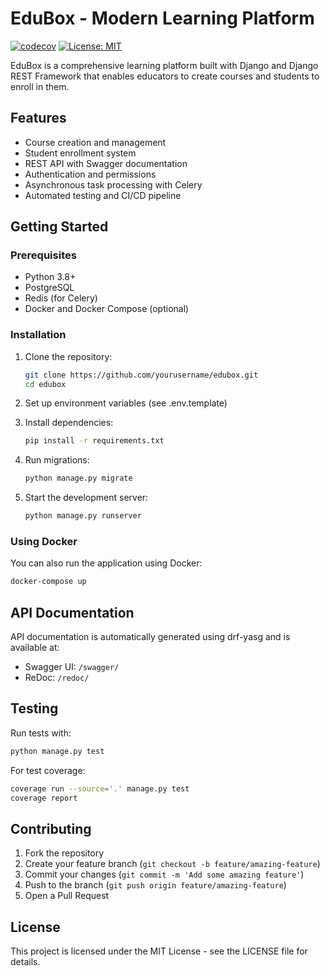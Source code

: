# EduBox - Modern Learning Platform

[![codecov](https://codecov.io/gh/yourusername/edubox/branch/main/graph/badge.svg)](https://codecov.io/gh/yourusername/edubox)
[![License: MIT](https://img.shields.io/badge/License-MIT-yellow.svg)](https://opensource.org/licenses/MIT)

EduBox is a comprehensive learning platform built with Django and Django REST Framework that enables educators to create courses and students to enroll in them.

## Features

- Course creation and management
- Student enrollment system
- REST API with Swagger documentation
- Authentication and permissions
- Asynchronous task processing with Celery
- Automated testing and CI/CD pipeline

## Getting Started

### Prerequisites

- Python 3.8+
- PostgreSQL
- Redis (for Celery)
- Docker and Docker Compose (optional)

### Installation

1. Clone the repository:
   ```bash
   git clone https://github.com/yourusername/edubox.git
   cd edubox
   ```

2. Set up environment variables (see .env.template)

3. Install dependencies:
   ```bash
   pip install -r requirements.txt
   ```

4. Run migrations:
   ```bash
   python manage.py migrate
   ```

5. Start the development server:
   ```bash
   python manage.py runserver
   ```

### Using Docker

You can also run the application using Docker:

```bash
docker-compose up
```

## API Documentation

API documentation is automatically generated using drf-yasg and is available at:

- Swagger UI: `/swagger/`
- ReDoc: `/redoc/`

## Testing

Run tests with:

```bash
python manage.py test
```

For test coverage:

```bash
coverage run --source='.' manage.py test
coverage report
```

## Contributing

1. Fork the repository
2. Create your feature branch (`git checkout -b feature/amazing-feature`)
3. Commit your changes (`git commit -m 'Add some amazing feature'`)
4. Push to the branch (`git push origin feature/amazing-feature`)
5. Open a Pull Request

## License

This project is licensed under the MIT License - see the LICENSE file for details.
